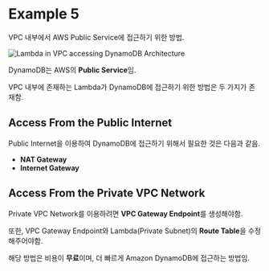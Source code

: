 # Example 5

VPC 내부에서 AWS Public Service에 접근하기 위한 방법.

![Lambda in VPC accessing DynamoDB Architecture](https://github.com/user-attachments/assets/dc70a516-05e0-4e7f-98d8-ad963863b6c4)


DynamoDB는 AWS의 **Public Service**임.

VPC 내부에 존재하는 Lambda가 DynamoDB에 접근하기 위한 방법은 두 가지가 존재함.

## Access From the Public Internet

Public Internet을 이용하여 DynamoDB에 접근하기 위해서 필요한 것은 다음과 같음.

* **NAT Gateway**
* **Internet Gateway**

## Access From the Private VPC Network

Private VPC Network를 이용하려면 **VPC Gateway Endpoint**를 생성해야함.

또한, VPC Gateway Endpoint와 Lambda(Private Subnet)의 **Route Table**을 수정해주어야함.

해당 방법은 비용이 **무료**이며, 더 빠르게 Amazon DynamoDB에 접근하는 방법임.